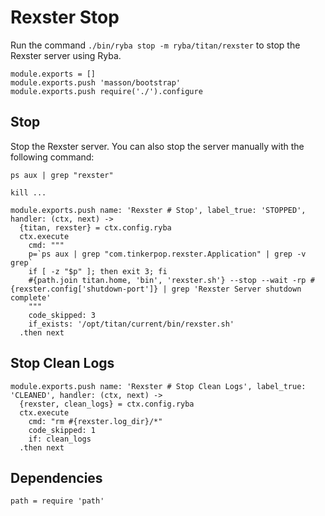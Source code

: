 
# Rexster Stop

Run the command `./bin/ryba stop -m ryba/titan/rexster` to stop the Rexster
server using Ryba.

    module.exports = []
    module.exports.push 'masson/bootstrap'
    module.exports.push require('./').configure

## Stop

Stop the Rexster server. You can also stop the server manually with the
following command:

```
ps aux | grep "rexster"

kill ...
```

    module.exports.push name: 'Rexster # Stop', label_true: 'STOPPED', handler: (ctx, next) ->
      {titan, rexster} = ctx.config.ryba
      ctx.execute
        cmd: """
        p=`ps aux | grep "com.tinkerpop.rexster.Application" | grep -v grep`
        if [ -z "$p" ]; then exit 3; fi
        #{path.join titan.home, 'bin', 'rexster.sh'} --stop --wait -rp #{rexster.config['shutdown-port']} | grep 'Rexster Server shutdown complete'
        """
        code_skipped: 3
        if_exists: '/opt/titan/current/bin/rexster.sh'
      .then next


## Stop Clean Logs

    module.exports.push name: 'Rexster # Stop Clean Logs', label_true: 'CLEANED', handler: (ctx, next) ->
      {rexster, clean_logs} = ctx.config.ryba
      ctx.execute
        cmd: "rm #{rexster.log_dir}/*"
        code_skipped: 1
        if: clean_logs
      .then next

## Dependencies

    path = require 'path'

